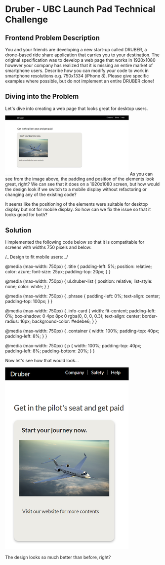 # Druber - UBC Launch Pad Technical Challenge

## Frontend Problem Description

You and your friends are developing a new start-up called DRUBER, a drone-based ride share application that carries you to your destination. The original specification was to develop a web page that works in 1920x1080 however your company has realized that it is missing an entire market of smartphone users. Describe how you can modify your code to work in smartphone resolutions e.g. 750x1334 (iPhone 8). Please give specific examples where possible, but do not implement an entire DRUBER clone!

## Diving into the Problem

Let's dive into creating a web page that looks great for desktop users.

<img src="desktop.png" width="400">
As you can see from the image above, the padding and position of the elements look great, right? We can see that it does on a 1920x1080 screen, but how would the design look if we switch to a mobile display without refactoring or changing any of the existing code?

It seems like the positioning of the elements were suitable for desktop display but not for mobile display. So how can we fix the issue so that it looks good for both?

## Solution

I implemented the following code below so that it is compatitable for screens with widths 750 pixels and below:

/_ Design to fit mobile users: _/

@media (max-width: 750px) {
.title {
padding-left: 5%;
position: relative;
color: azure;
font-size: 25px;
padding-top: 20px;
}
}

@media (max-width: 750px) {
ul.druber-list {
position: relative;
list-style: none;
color: white;
}
}

@media (max-width: 750px) {
.phrase {
padding-left: 0%;
text-align: center;
padding-top: 100px;
}
}

@media (max-width: 750px) {
.info-card {
width: fit-content;
padding-left: 0%;
box-shadow: 0 4px 8px 0 rgba(0, 0, 0, 0.3);
text-align: center;
border-radius: 16px;
background-color: #edebe6;
}
}

@media (max-width: 750px) {
.container {
width: 100%;
padding-top: 40px;
padding-left: 8%;
}
}

@media (max-width: 750px) {
p {
width: 100%;
padding-top: 40px;
padding-left: 8%;
padding-bottom: 20%;
}
}

Now let's see how that would look...

<img src="smaller-display-after.png" width="400">

The design looks so much better than before, right?
